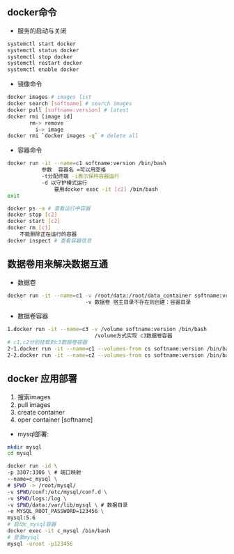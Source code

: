 ## docker命令

- 服务的启动与关闭
```bash
systemctl start docker  
systemctl status docker
systemctl stop docker
systemctl restart docker
systemctl enable docker
```

- 镜像命令
```bash
docker images # images list
docker search [softname] # search images
docker pull [softname:version] # latest
docker rmi [image id] 
       rm-> remove 
         i-> image
docker rmi `docker images -q` # delete all
```

- 容器命令
```bash
docker run -it --name=c1 softname:version /bin/bash
           参数  容器名 =可以用空格
           -t分配终端 -i表示保持容器运行
           -d 以守护模式运行
               要用docker exec -it [c2] /bin/bash 
exit

docker ps -a # 查看运行中容器
docker stop [c2]
docker start [c2]
docker rm [c1]
    不能删除正在运行的容器
docker inspect # 查看容器信息
```

## 数据卷用来解决数据互通
- 数据卷
```bash
docker run -it --name=c1 -v /root/data:/root/data_container softname:version /bin/bash
                         -v 数据卷 宿主目录不存在则创建：容器目录
```

- 数据卷容器
```bash
1.docker run -it --name=c3 -v /volume softname:version /bin/bash
                            /volume方式实现 c3数据卷容器
# c1,c2分别挂载到c3数据卷容器
2-1.docker run -it --name=c1 --volumes-from cs softname:version /bin/bash
2-2.docker run -it --name=c2 --volumes-from cs softname:version /bin/bash
```

## docker 应用部署
1. 搜索images
2. pull images
3. create container
4. oper container [softname]

- mysql部署:
```bash
mkdir mysql
cd mysql

docker run -id \
-p 3307:3306 \ # 端口映射
--name=c_mysql \
# $PWD -> /root/mysql/
-v $PWD/conf:/etc/mysql/conf.d \
-v $PWD/logs:/log \
-v $PWD/data:/var/lib/mysql \ # 数据目录
-e MYSQL_ROOT_PASSWORD=123456 \
mysql:5.6
# 启动c_mysql容器
docker exec -it c_mysql /bin/bash
# 登录mysql
mysql -uroot -p123456
```


